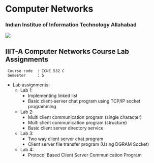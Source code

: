 # Computer Networks
### Indian Institue of Information Technology Allahabad

![](https://img.shields.io/badge/language-C-brightgreen.svg)
 
## IIIT-A Computer Networks Course Lab Assignments

```
 Course code  :	ICNE 532 C
 Semester     :	5
```

* Lab assignments:
  + Lab 1:
    + Implementing linked list
    + Basic client-server chat program using TCP/IP socket programming
  + Lab 2:
    + Multi client communication program (single character)
    + Multi client communication program (structure)
    + Basic client server directory service
  + Lab 3:
    + Two way client server chat program
    + Client server file transfer program (Using DGRAM Socket)
  + Lab 4:
    + Protocol Based Client Server Communication Program
